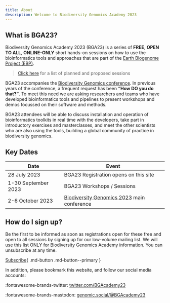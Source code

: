 ```yaml
---
title: About
description: Welcome to Biodiversity Genomics Academy 2023
---
```


## What is BGA23?

Biodiversity Genomics Academy 2023 (BGA23) is a series of **FREE**, **OPEN TO ALL**, **ONLINE-ONLY** short hands-on sessions on how to use the bioinformatics tools and approaches that are part of the [Earth Biogenome Project (EBP)](https://earthbiogenome.org).

> [Click here](sessions) for a list of planned and proposed sessions

BGA23 accompanies the [Biodiversity Genomics conference](https://events.venue-av.com/e/BG23_registration). In previous years of the conference, a frequent request has been **“How DO you do that?”**. To meet this need we are asking researchers and teams who have developed bioinformatics tools and pipelines to present workshops and demos focussed on their software and methods.

BGA23 attendees will be able to discuss installation and operation of bioinformatics toolkits in real time with the developers, take part in introductory exercises and masterclasses, and meet the other scientists who are also using the tools, building a global community of practice in biodiversity genomics.

## Key Dates

| Date | Event |
|------|-------|
| 28 July 2023 | BGA23 Registration opens on this site |
| 1-30 September 2023 | BGA23 Workshops / Sessions |
| 2-6 October 2023 | [Biodiversity Genomics 2023](https://events.venue-av.com/e/BG23_registration) main conference | 

## How do I sign up?

Be the first to be informed as soon as registrations open for these free and open to all sessions by signing up for our low-volume mailing list. We will use this list ONLY for Biodiversity Genomics Academy information. You can unsubscribe at any time.

[Subscribe](https://zcmp.eu/QIAZ){ .md-button .md-button--primary }

In addition, please bookmark this website, and follow our social media accounts:

:fontawesome-brands-twitter: [twitter.com/BGAcademy23](https://twitter.com/BGAcademy23)

:fontawesome-brands-mastodon: [genomic.social/@BGAcademy23](https://genomic.social/@BGAcademy23)<a rel="me" href="https://genomic.social/@BGAcademy23"></a>
